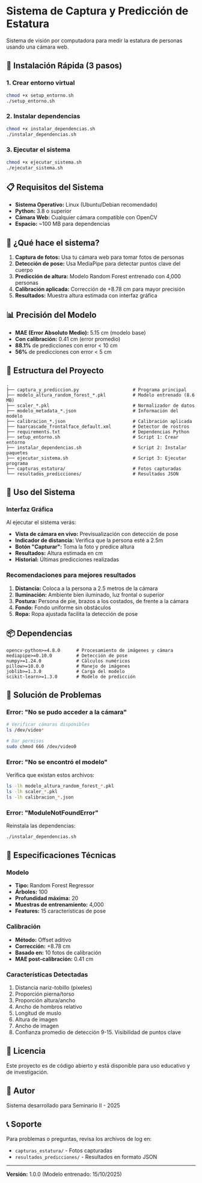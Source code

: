 # Sistema de Captura y Predicción de Estatura

Sistema de visión por computadora para medir la estatura de personas usando una cámara web.

## 🚀 Instalación Rápida (3 pasos)

### 1. Crear entorno virtual
```bash
chmod +x setup_entorno.sh
./setup_entorno.sh
```

### 2. Instalar dependencias
```bash
chmod +x instalar_dependencias.sh
./instalar_dependencias.sh
```

### 3. Ejecutar el sistema
```bash
chmod +x ejecutar_sistema.sh
./ejecutar_sistema.sh
```

## 📋 Requisitos del Sistema

- **Sistema Operativo:** Linux (Ubuntu/Debian recomendado)
- **Python:** 3.8 o superior
- **Cámara Web:** Cualquier cámara compatible con OpenCV
- **Espacio:** ~100 MB para dependencias

## 🎯 ¿Qué hace el sistema?

1. **Captura de fotos:** Usa tu cámara web para tomar fotos de personas
2. **Detección de pose:** Usa MediaPipe para detectar puntos clave del cuerpo
3. **Predicción de altura:** Modelo Random Forest entrenado con 4,000 personas
4. **Calibración aplicada:** Corrección de +8.78 cm para mayor precisión
5. **Resultados:** Muestra altura estimada con interfaz gráfica

## 📊 Precisión del Modelo

- **MAE (Error Absoluto Medio):** 5.15 cm (modelo base)
- **Con calibración:** 0.41 cm (error promedio)
- **88.1%** de predicciones con error < 10 cm
- **56%** de predicciones con error < 5 cm

## 📁 Estructura del Proyecto

```
.
├── captura_y_prediccion.py                    # Programa principal
├── modelo_altura_random_forest_*.pkl          # Modelo entrenado (8.6 MB)
├── scaler_*.pkl                               # Normalizador de datos
├── modelo_metadata_*.json                     # Información del modelo
├── calibracion_*.json                         # Calibración aplicada
├── haarcascade_frontalface_default.xml        # Detector de rostros
├── requirements.txt                           # Dependencias Python
├── setup_entorno.sh                           # Script 1: Crear entorno
├── instalar_dependencias.sh                   # Script 2: Instalar paquetes
├── ejecutar_sistema.sh                        # Script 3: Ejecutar programa
├── capturas_estatura/                         # Fotos capturadas
└── resultados_predicciones/                   # Resultados JSON
```

## 🔧 Uso del Sistema

### Interfaz Gráfica

Al ejecutar el sistema verás:

- **Vista de cámara en vivo:** Previsualización con detección de pose
- **Indicador de distancia:** Verifica que la persona esté a 2.5m
- **Botón "Capturar":** Toma la foto y predice altura
- **Resultados:** Altura estimada en cm
- **Historial:** Últimas predicciones realizadas

### Recomendaciones para mejores resultados

1. **Distancia:** Coloca a la persona a 2.5 metros de la cámara
2. **Iluminación:** Ambiente bien iluminado, luz frontal o superior
3. **Postura:** Persona de pie, brazos a los costados, de frente a la cámara
4. **Fondo:** Fondo uniforme sin obstáculos
5. **Ropa:** Ropa ajustada facilita la detección de pose

## 📦 Dependencias

```
opencv-python>=4.8.0      # Procesamiento de imágenes y cámara
mediapipe>=0.10.0         # Detección de pose
numpy>=1.24.0             # Cálculos numéricos
pillow>=10.0.0            # Manejo de imágenes
joblib>=1.3.0             # Carga del modelo
scikit-learn>=1.3.0       # Modelo de predicción
```

## 🐛 Solución de Problemas

### Error: "No se pudo acceder a la cámara"
```bash
# Verificar cámaras disponibles
ls /dev/video*

# Dar permisos
sudo chmod 666 /dev/video0
```

### Error: "No se encontró el modelo"
Verifica que existan estos archivos:
```bash
ls -lh modelo_altura_random_forest_*.pkl
ls -lh scaler_*.pkl
ls -lh calibracion_*.json
```

### Error: "ModuleNotFoundError"
Reinstala las dependencias:
```bash
./instalar_dependencias.sh
```

## 🧪 Especificaciones Técnicas

### Modelo
- **Tipo:** Random Forest Regressor
- **Árboles:** 100
- **Profundidad máxima:** 20
- **Muestras de entrenamiento:** 4,000
- **Features:** 15 características de pose

### Calibración
- **Método:** Offset aditivo
- **Corrección:** +8.78 cm
- **Basado en:** 10 fotos de calibración
- **MAE post-calibración:** 0.41 cm

### Características Detectadas
1. Distancia nariz-tobillo (píxeles)
2. Proporción pierna/torso
3. Proporción altura/ancho
4. Ancho de hombros relativo
5. Longitud de muslo
6. Altura de imagen
7. Ancho de imagen
8. Confianza promedio de detección
9-15. Visibilidad de puntos clave

## 📄 Licencia

Este proyecto es de código abierto y está disponible para uso educativo y de investigación.

## 👤 Autor

Sistema desarrollado para Seminario II - 2025

## 📞 Soporte

Para problemas o preguntas, revisa los archivos de log en:
- `capturas_estatura/` - Fotos capturadas
- `resultados_predicciones/` - Resultados en formato JSON

---

**Versión:** 1.0.0 (Modelo entrenado: 15/10/2025)
